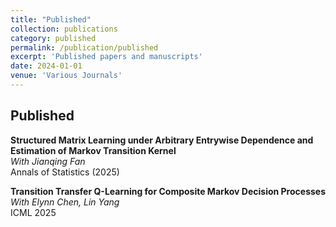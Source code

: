 ```yaml
---
title: "Published"
collection: publications
category: published
permalink: /publication/published
excerpt: 'Published papers and manuscripts'
date: 2024-01-01
venue: 'Various Journals'
---
```


## Published

**Structured Matrix Learning under Arbitrary Entrywise Dependence and Estimation of Markov Transition Kernel**  
*With Jianqing Fan*  
Annals of Statistics (2025)

**Transition Transfer Q-Learning for Composite Markov Decision Processes**  
*With Elynn Chen, Lin Yang*  
ICML 2025

